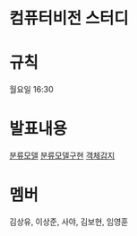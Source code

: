 # 컴퓨터비전 스터디
# 규칙
월요일 16:30
# 발표내용
[분류모델](https://alive-failing-42f.notion.site/4-1-4-8-af2c048e179f4153bdefc2a2394b71ed)
[분류모델구현](https://alive-failing-42f.notion.site/5-8-f95c769fef154114bd38fcc7f9ea8281)
[객체감지](https://alive-failing-42f.notion.site/5-13-c45aa55bb97a4def8593544473edc315)

# 멤버
김상유, 이상준, 사야, 김보현, 임영훈
